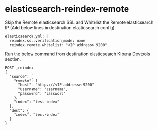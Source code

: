 # elasticsearch-reindex-remote

Skip the Remote elasticsearch SSL and Whitelist the Remote elasticsearch IP (Add below lines in destination elasticsearch config)
```
elasticsearch.yml: |
  reindex.ssl.verification_mode: none
  reindex.remote.whitelist: "<IP address>:9200"
```

Run the below command from destination elasticsearch Kibana Devtools section.

```
POST _reindex
{
  "source": {
    "remote": {
      "host": "https://<IP address>:9200",
      "username": "username",
      "password": "password"
    },
    "index": "test-index"
  },
  "dest": {
    "index": "test-index"
  }
}
```
